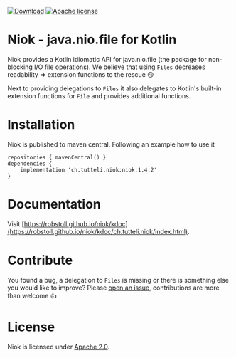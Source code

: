 <!-- for master -->
<!--
[![Download](https://img.shields.io/badge/Download-1.4.2-%23007ec6)](https://search.maven.org/artifact/ch.tutteli.niok/niok/1.4.2/jar)
[![Apache license](https://img.shields.io/badge/license-Apache%202.0-brightgreen.svg)](http://opensource.org/licenses/Apache2.0)
[![Build Status Ubuntu](https://github.com/robstoll/niok/workflows/Ubuntu/badge.svg?event=push)](https://github.com/robstoll/niok/actions?query=workflow%3AUbuntu+branch%3Amaster)
[![Build Status Windows](https://github.com/robstoll/niok/workflows/Windows/badge.svg?event=push)](https://github.com/robstoll/niok/actions?query=workflow%3AWindows+branch%3Amaster)
[![SonarCloud Status](https://sonarcloud.io/api/project_badges/measure?project=robstoll_niok&metric=alert_status)](https://sonarcloud.io/dashboard?id=robstoll_niok)
-->
<!-- for a specific release -->

[![Download](https://img.shields.io/badge/Download-1.4.2-%23007ec6)](https://search.maven.org/artifact/ch.tutteli.niok/niok/1.4.2/jar)
[![Apache license](https://img.shields.io/badge/license-Apache%202.0-brightgreen.svg)](http://opensource.org/licenses/Apache2.0)


# Niok - java.nio.file for Kotlin

Niok provides a Kotlin idiomatic API for java.nio.file (the package for non-blocking I/O file operations).
We believe that using `Files` decreases readability => extension functions to the rescue :smirk: 

Next to providing delegations to `Files` it also delegates to Kotlin's built-in extension functions for `File` and
provides additional functions.

# Installation

Niok is published to maven central. Following an example how to use it

```
repositories { mavenCentral() }
dependencies {
    implementation 'ch.tutteli.niok:niok:1.4.2'
}
```

# Documentation

Visit [https://robstoll.github.io/niok/kdoc](https://robstoll.github.io/niok/kdoc/ch.tutteli.niok/index.html).

# Contribute
You found a bug, a delegation to `Files` is missing or there is something else you would like to improve?
Please [open an issue](https://github.com/robstoll/niok/issues/new), contributions are more than welcome :+1:

# License
Niok is licensed under [Apache 2.0](http://opensource.org/licenses/Apache2.0).
